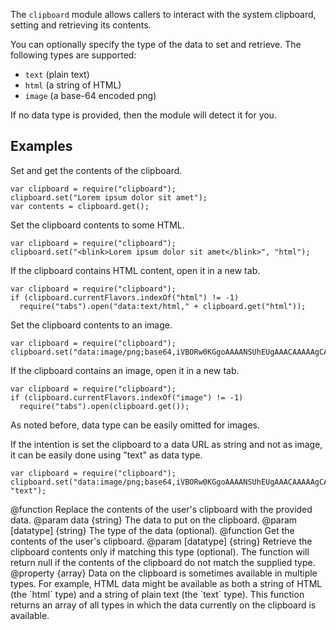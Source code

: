 <!-- This Source Code Form is subject to the terms of the Mozilla Public
   - License, v. 2.0. If a copy of the MPL was not distributed with this
   - file, You can obtain one at http://mozilla.org/MPL/2.0/. -->

<!-- contributed by Dietrich Ayala [dietrich@mozilla.com]  -->

The `clipboard` module allows callers to interact with the system clipboard,
setting and retrieving its contents.

You can optionally specify the type of the data to set and retrieve.
The following types are supported:

* `text` (plain text)
* `html` (a string of HTML)
* `image` (a base-64 encoded png)

If no data type is provided, then the module will detect it for you.

Examples
--------

Set and get the contents of the clipboard.

    var clipboard = require("clipboard");
    clipboard.set("Lorem ipsum dolor sit amet");
    var contents = clipboard.get();

Set the clipboard contents to some HTML.

    var clipboard = require("clipboard");
    clipboard.set("<blink>Lorem ipsum dolor sit amet</blink>", "html");


If the clipboard contains HTML content, open it in a new tab.

    var clipboard = require("clipboard");
    if (clipboard.currentFlavors.indexOf("html") != -1)
      require("tabs").open("data:text/html," + clipboard.get("html"));

Set the clipboard contents to an image.

    var clipboard = require("clipboard");
    clipboard.set("data:image/png;base64,iVBORw0KGgoAAAANSUhEUgAAACAAAAAgCAYAAABzenr0AAAAQ0lEQVRYhe3OwQkAIBTD0Oyqg7idbqUr9B9EhBRyLY8F+0akEyBAgIBvAI1eCuaIEiBAgAABzwH50sNqAgQIEPAYcABJQw5EXdmcNgAAAABJRU5ErkJggg==");

If the clipboard contains an image, open it in a new tab.

    var clipboard = require("clipboard");
    if (clipboard.currentFlavors.indexOf("image") != -1)
      require("tabs").open(clipboard.get());

As noted before, data type can be easily omitted for images.

If the intention is set the clipboard to a data URL as string and not as image,
it can be easily done using "text" as data type.

    var clipboard = require("clipboard");
    clipboard.set("data:image/png;base64,iVBORw0KGgoAAAANSUhEUgAAACAAAAAgCAYAAABzenr0AAAAQ0lEQVRYhe3OwQkAIBTD0Oyqg7idbqUr9B9EhBRyLY8F+0akEyBAgIBvAI1eCuaIEiBAgAABzwH50sNqAgQIEPAYcABJQw5EXdmcNgAAAABJRU5ErkJggg==", "text");

<api name="set">
@function
  Replace the contents of the user's clipboard with the provided data.
@param data {string}
  The data to put on the clipboard.
@param [datatype] {string}
  The type of the data (optional).
</api>

<api name="get">
@function
  Get the contents of the user's clipboard.
@param [datatype] {string}
  Retrieve the clipboard contents only if matching this type (optional).
  The function will return null if the contents of the clipboard do not match
  the supplied type.
</api>

<api name="currentFlavors">
@property {array}
  Data on the clipboard is sometimes available in multiple types. For example,
  HTML data might be available as both a string of HTML (the `html` type)
  and a string of plain text (the `text` type). This function returns an array
  of all types in which the data currently on the clipboard is available.
</api>
